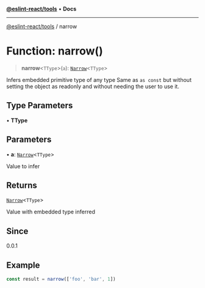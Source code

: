 [**@eslint-react/tools**](../README.md) • **Docs**

***

[@eslint-react/tools](../README.md) / narrow

# Function: narrow()

> **narrow**\<`TType`\>(`a`): [`Narrow`](../type-aliases/Narrow.md)\<`TType`\>

Infers embedded primitive type of any type
Same as `as const` but without setting the object as readonly and without needing the user to use it.

## Type Parameters

• **TType**

## Parameters

• **a**: [`Narrow`](../type-aliases/Narrow.md)\<`TType`\>

Value to infer

## Returns

[`Narrow`](../type-aliases/Narrow.md)\<`TType`\>

Value with embedded type inferred

## Since

0.0.1

## Example

```ts
const result = narrow(['foo', 'bar', 1])
```
